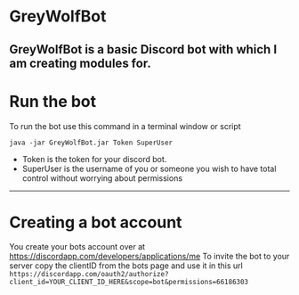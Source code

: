 # GreyWolfBot
GreyWolfBot is a basic Discord bot with which I am creating modules for.
---
# Run the bot
To run the bot use this command in a terminal window or script
```
java -jar GreyWolfBot.jar Token SuperUser
```
* Token is the token for your discord bot.
* SuperUser is the username of you or someone you wish to have total control without worrying about permissions
---
# Creating a bot account
You create your bots account over at https://discordapp.com/developers/applications/me
To invite the bot to your server copy the clientID from the bots page and use it in this url
```https://discordapp.com/oauth2/authorize?client_id=YOUR_CLIENT_ID_HERE&scope=bot&permissions=66186303```